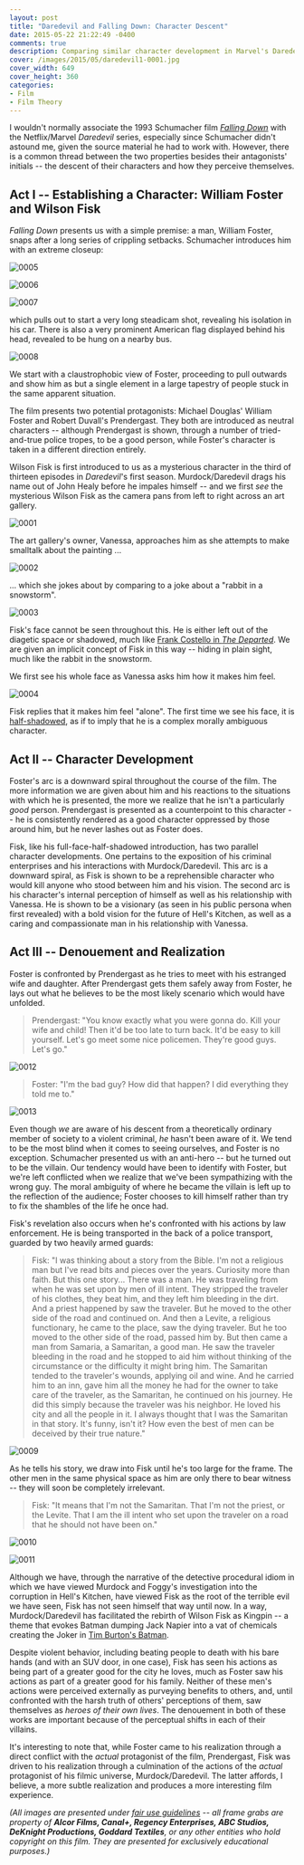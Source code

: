 ```yaml
---
layout: post
title: "Daredevil and Falling Down: Character Descent"
date: 2015-05-22 21:22:49 -0400
comments: true
description: Comparing similar character development in Marvel's Daredevil and Falling Down
cover: /images/2015/05/daredevil1-0001.jpg
cover_width: 649
cover_height: 360
categories: 
- Film
- Film Theory
---
```


I wouldn't normally associate the 1993 Schumacher film *[Falling Down](http://www.imdb.com/title/tt0106856/)* with the Netflix/Marvel *Daredevil* series, especially since Schumacher didn't astound me, given the source material he had to work with. However, there is a common thread between the two properties besides their antagonists' initials -- the descent of their characters and how they perceive themselves.

<!-- more -->

## Act I -- Establishing a Character: William Foster and Wilson Fisk

*Falling Down* presents us with a simple premise: a man, William Foster, snaps after a long series of crippling setbacks. Schumacher introduces him with an extreme closeup:

![0005](/images/2015/05/daredevil1-0005.jpg)  

![0006](/images/2015/05/daredevil1-0006.jpg)  

![0007](/images/2015/05/daredevil1-0007.jpg)  

which pulls out to start a very long steadicam shot, revealing his isolation in his car. There is also a very prominent American flag displayed behind his head, revealed to be hung on a nearby bus.

![0008](/images/2015/05/daredevil1-0008.jpg)  

We start with a claustrophobic view of Foster, proceeding to pull outwards and show him as but a single element in a large tapestry of people stuck in the same apparent situation.

The film presents two potential protagonists: Michael Douglas' William Foster and Robert Duvall's Prendergast. They both are introduced as neutral characters -- although Prendergast is shown, through a number of tried-and-true police tropes, to be a good person, while Foster's character is taken in a different direction entirely.

Wilson Fisk is first introduced to us as a mysterious character in the third of thirteen episodes in *Daredevil*'s first season. Murdock/Daredevil drags his name out of John Healy before he impales himself -- and we first *see* the mysterious Wilson Fisk as the camera pans from left to right across an art gallery.

![0001](/images/2015/05/daredevil1-0001.jpg)  

The art gallery's owner, Vanessa, approaches him as she attempts to make smalltalk about the painting ...

![0002](/images/2015/05/daredevil1-0002.jpg)  

... which she jokes about by comparing to a joke about a "rabbit in a snowstorm".

![0003](/images/2015/05/daredevil1-0003.jpg)  

Fisk's face cannot be seen throughout this. He is either left out of the diagetic space or shadowed, much like [Frank Costello in *The Departed*](/2015/03/26/the-departed-introducing-costello-and-life-in-the-shadows/). We are given an implicit concept of Fisk in this way -- hiding in plain sight, much like the rabbit in the snowstorm.

We first see his whole face as Vanessa asks him how it makes him feel.

![0004](/images/2015/05/daredevil1-0004.jpg)  

Fisk replies that it makes him feel "alone". The first time we see his face, it is [half-shadowed](http://tvtropes.org/pmwiki/pmwiki.php/Main/FaceFramedInShadow), as if to imply that he is a complex morally ambiguous character.

## Act II -- Character Development

Foster's arc is a downward spiral throughout the course of the film. The more information we are given about him and his reactions to the situations with which he is presented, the more we realize that he isn't a particularly *good* person. Prendergast is presented as a counterpoint to this character -- he is consistently rendered as a good character oppressed by those around him, but he never lashes out as Foster does.

Fisk, like his full-face-half-shadowed introduction, has two parallel character developments. One pertains to the exposition of his criminal enterprises and his interactions with Murdock/Daredevil. This arc is a downward spiral, as Fisk is shown to be a reprehensible character who would kill anyone who stood between him and his vision. The second arc is his character's internal perception of himself as well as his relationship with Vanessa. He is shown to be a visionary (as seen in his public persona when first revealed) with a bold vision for the future of Hell's Kitchen, as well as a caring and compassionate man in his relationship with Vanessa.

## Act III -- Denouement and Realization

Foster is confronted by Prendergast as he tries to meet with his estranged wife and daughter. After Prendergast gets them safely away from Foster, he lays out what he believes to be the most likely scenario which would have unfolded.

> Prendergast: "You know exactly what you were gonna do. Kill your wife and child! Then it'd be too late to turn back. It'd be easy to kill yourself. Let's go meet some nice policemen. They're good guys. Let's go." 

![0012](/images/2015/05/daredevil1-0012.jpg)  

> Foster: "I'm the bad guy? How did that happen? I did everything they told me to."

![0013](/images/2015/05/daredevil1-0013.jpg)  

Even though *we* are aware of his descent from a theoretically ordinary member of society to a violent criminal, *he* hasn't been aware of it. We tend to be the most blind when it comes to seeing ourselves, and Foster is no exception. Schumacher presented us with an anti-hero -- but he turned out to be the villain. Our tendency would have been to identify with Foster, but we're left conflicted when we realize that we've been sympathizing with the wrong guy. The moral ambiguity of where he became the villain is left up to the reflection of the audience; Foster chooses to kill himself rather than try to fix the shambles of the life he once had.

Fisk's revelation also occurs when he's confronted with his actions by law enforcement. He is being transported in the back of a police transport, guarded by two heavily armed guards:

> Fisk: "I was thinking about a story from the Bible. I'm not a religious man but I've read bits and pieces over the years. Curiosity more than faith. But this one story... There was a man. He was traveling from when he was set upon by men of ill intent. They stripped the traveler of his clothes, they beat him, and they left him bleeding in the dirt. And a priest happened by saw the traveler. But he moved to the other side of the road and continued on. And then a Levite, a religious functionary, he came to the place, saw the dying traveler. But he too moved to the other side of the road, passed him by. But then came a man from Samaria, a Samaritan, a good man. He saw the traveler bleeding in the road and he stopped to aid him without thinking of the circumstance or the difficulty it might bring him. The Samaritan tended to the traveler's wounds, applying oil and wine. And he carried him to an inn, gave him all the money he had for the owner to take care of the traveler, as the Samaritan, he continued on his journey. He did this simply because the traveler was his neighbor. He loved his city and all the people in it. I always thought that I was the Samaritan in that story. It's funny, isn't it? How even the best of men can be deceived by their true nature."

![0009](/images/2015/05/daredevil1-0009.jpg)  

As he tells his story, we draw into Fisk until he's too large for the frame. The other men in the same physical space as him are only there to bear witness -- they will soon be completely irrelevant.

> Fisk: "It means that I'm not the Samaritan. That I'm not the priest, or the Levite. That I am the ill intent who set upon the traveler on a road that he should not have been on."

![0010](/images/2015/05/daredevil1-0010.jpg)  

![0011](/images/2015/05/daredevil1-0011.jpg)  

Although we have, through the narrative of the detective procedural idiom in which we have viewed Murdock and Foggy's investigation into the corruption in Hell's Kitchen, have viewed Fisk as the root of the terrible evil we have seen, Fisk has not seen himself that way until now. In a way, Murdock/Daredevil has facilitated the rebirth of Wilson Fisk as Kingpin -- a theme that evokes Batman dumping Jack Napier into a vat of chemicals creating the Joker in [Tim Burton's Batman](/2015/04/23/batman-examining-the-introduction-of-the-batman-as-three-act-gothic-horror/).

Despite violent behavior, including beating people to death with his bare hands (and with an SUV door, in one case), Fisk has seen his actions as being part of a greater good for the city he loves, much as Foster saw his actions as part of a greater good for his family. Neither of these men's actions were perceived externally as purveying benefits to others, and, until confronted with the harsh truth of others' perceptions of them, saw themselves as *heroes of their own lives*. The denouement in both of these works are important because of the perceptual shifts in each of their villains.

It's interesting to note that, while Foster came to his realization through a direct conflict with the *actual* protagonist of the film, Prendergast, Fisk was driven to his realization through a culmination of the actions of the *actual* protagonist of his filmic universe, Murdock/Daredevil. The latter affords, I believe, a more subtle realization and produces a more interesting film experience.

*(All images are presented under [fair use guidelines](http://libguides.mit.edu/usingimages) -- all frame grabs are property of **Alcor Films, Canal+, Regency Enterprises, ABC Studios, DeKnight Productions, Goddard Textiles**, or any other entities who hold copyright on this film. They are presented for exclusively educational purposes.)*

